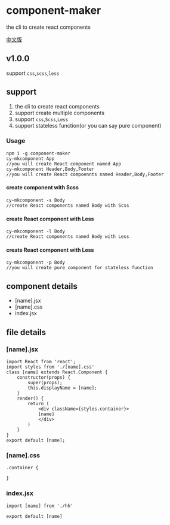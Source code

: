 # component-maker

the cli to create react components

[中文版](https://github.com/caoshining/component-maker/blob/master/README-zh.md)

## v1.0.0

support `css`,`scss`,`less`

## support

1. the cli to create react components
2. support create multiple components
3. support `css`,`Scss`,`Less`
4. support stateless function(or you can say pure component)
### Usage

```
npm i -g component-maker
cy-mkcomponent App
//you will create React component named App
cy-mkcomponent Header,Body,Footer
//you will create React compoennts named Header,Body,Footer
```

#### create component with Scss
```
cy-mkcomponent -s Body
//create React components named Body with Scss
```
#### create React component with Less
```
cy-mkcomponent -l Body
//create React components named Body with Less
```

#### create React component with Less
```
cy-mkcomponent -p Body
//you will create pure component for stateless function
```

## component details


- [name].jsx
- [name].css
- index.jsx

## file details

### [name].jsx

```
import React from 'react';
import styles from './[name].css'
class [name] extends React.Component {
    constructor(props) {
        super(props);
        this.displayName = [name];
    }
    render() {
        return (
            <div className={styles.container}>
            [name]
            </div>
        )
    }
}
export default [name];
```

### [name].css

```
.container {
  
}
```

### index.jsx

```
import [name] from './hh'

export default [name]
```

